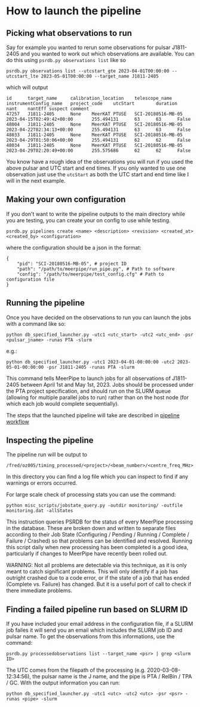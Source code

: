 # How to launch the pipeline

## Picking what observations to run


Say for example you wanted to rerun some observations for pulsar J1811-2405 and you wanted to work out which observations are available.
You can do this using `psrdb.py observations list` like so

```
psrdb.py observations list --utcstart_gte 2023-04-01T00:00:00 --utcstart_lte 2023-05-01T00:00:00 --target_name J1811-2405
```
which will output
```
id      target_name     calibration_location    telescope_name  instrumentConfig_name   project_code    utcStart        duration        nant    nantEff suspect comment
47257   J1811-2405      None    MeerKAT PTUSE   SCI-20180516-MB-05      2023-04-15T02:49:42+00:00       255.494131      63      63      False
48004   J1811-2405      None    MeerKAT PTUSE   SCI-20180516-MB-05      2023-04-22T02:34:13+00:00       255.494131      63      63      False
48033   J1811-2405      None    MeerKAT PTUSE   SCI-20180516-MB-05      2023-04-29T01:50:06+00:00       255.494131      62      62      False
48034   J1811-2405      None    MeerKAT PTUSE   SCI-20180516-MB-05      2023-04-29T02:20:49+00:00       255.575686      62      62      False
```

You know have a rough idea of the observations you will run if you used the above pulsar and UTC start and end times.
If you only wanted to use one observation just use the `utcStart` as both the UTC start and end time like I will in the next example.


## Making your own configuration


If you don't want to write the pipeline outputs to the main directory while you are testing,
you can create your on config to use while testing.

```
psrdb.py pipelines create <name> <description> <revision> <created_at> <created_by> <configuration>
```

where the configuration should be a json in the format:
```
{
    "pid": "SCI-20180516-MB-05", # project ID
    "path": "/path/to/meerpipe/run_pipe.py", # Path to software
    "config": "/path/to/meerpipe/test_config.cfg" # Path to configuration file
}
```


## Running the pipeline

Once you have decided on the observations to run you can launch the jobs with a command like so:
```
python db_specified_launcher.py -utc1 <utc_start> -utc2 <utc_end> -psr <pulsar_jname> -runas PTA -slurm
```
e.g.:
```
python db_specified_launcher.py -utc1 2023-04-01-00:00:00 -utc2 2023-05-01-00:00:00 -psr J1811-2405 -runas PTA -slurm
```

This command tells MeerPipe to launch jobs for all observations of J1811-2405 between April 1st and May 1st, 2023.
Jobs should be processed under the PTA project specification, and should run on the SLURM queue (allowing for multiple parallel jobs to run) rather than on the host node (for which each job would complete sequentially).

The steps that the launched pipeline will take are described in [pipeline workflow](pipeline_workflow.md#pipeline-workflow)

## Inspecting the pipeline

The pipeline run will be output to

```
/fred/oz005/timing_processed/<project>/<beam_number>/<centre_freq_MHz>
```

In this directory you can find a log file which you can inspect to find if any warnings or errors occurred.

For large scale check of processing stats you can use the command:

```
python misc_scripts/jobstate_query.py -outdir monitoring/ -outfile monitoring.dat -allStates
```

This instruction queries PSRDB for the status of every MeerPipe processing in the database.
These are broken down and written to separate files according to their Job State (Configuring / Pending / Running / Complete / Failure / Crashed) so that problems can be identified and resolved.
Running this script daily when new processing has been completed is a good idea, particularly if changes to MeerPipe have recently been rolled out.

WARNING: Not all problems are detectable via this technique, as it is only meant to catch significant problems. This will only identify if a job has outright crashed due to a code error, or if the state of a job that has ended (Complete vs. Failure) has changed. But it is a useful port of call to check if there immediate problems.

## Finding a failed pipeline run based on SLURM ID

If you have included your email address in the configuration file, if a SLURM job failes it will send you an email which includes the SLURM job ID and pulsar name.
To get the observations from this informations, use the command:

```
psrdb.py processedobservations list --target_name <psr> | grep <slurm ID>
```

The UTC comes from the filepath of the processing (e.g. 2020-03-08-12:34:56), the pulsar name is the J name, and the pipe is PTA / RelBin / TPA / GC.
With the output information you can run:

```
python db_specified_launcher.py -utc1 <utc> -utc2 <utc> -psr <psr> -runas <pipe> -slurm
```

